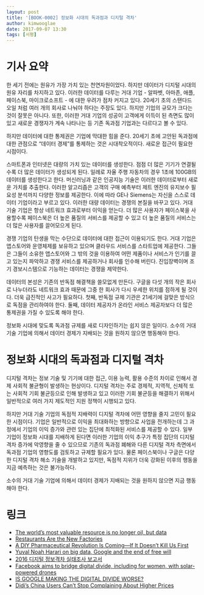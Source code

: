 ```yaml
---
layout: post
title: '[BOOK-0002] 정보화 시대의 독과점과 디지털 격차'
author: kimwooglae
date: 2017-09-07 13:30
tags: [서평]
---
```



기사 요약
=======

한 세기 전에는 원유가 가장 가치 있는 천연자원이었다. 하지만 데이터가 디지털 시대의 원유 자리를 차지하고 있다. 이러한 데이터를 다루는 거대 기업 - 알파벳, 아마존, 애플, 페이스북, 마이크로소프트 - 에 대한 우려가 점차 커지고 있다. 
20세기 초의 스탠다드 오일 처럼 여러 개의 회사로 나눠야 하다는 주장도 있다. 하지만 기업의 규모가 크다는 것이 잘못은 아니다. 또한, 이러한 거대 기업의 성공이 고객에게 이득이 된 측면도 많이 있고 새로운 경쟁자가 계속 나타나는 등 기존 독과점 기업과는 다르다고 볼 수 있다. 


하지만 데이터에 대한 통제권은 기업에 막대한 힘을 준다. 20세기 초에 고안된 독과점에 대한 관점으로 “데이터 경제”를 통제하는 것은 시대착오적이다. 새로운 접근이 필요한 시점이다. 


스마트폰과 인터넷은 대량의 가치 있는 데이터를 생성한다. 점점 더 많은 기기가 연결될수록 더 많은 데이터가 생성되게 된다. 일례로 자율 주행 자동차의 경우 1초에 100GB의 데이터를 생성한다고 한다. 머신러닝과 같은 인공지능 기술은 이러한 데이터로부터 새로운 가치를 추출한다. 이러한 알고리즘은 고객의 구매 예측부터 제트 엔진의 유지보수 필요성 분석까지 다양한 정보를 제공한다. 이에 따라 GE나 Siemens는 자신을 스스로 데이터 기업이라고 부르고 있다.
이러한 대량 데이터는 경쟁의 본질을 바꾸고 있다. 거대 기술 기업은 항상 네트워크 효과로부터 이익을 얻는다. 더 많은 사용자가 페이스북을 사용할수록 페이스북은 더 높은 품질의 서비스를 제공할 수 있고 더 높은 품질의 서비스는 더 많은 사용자를 끌어모으게 된다. 


경쟁 기업의 탄생을 막는 수단으로 데이터에 대한 접근이 이용되기도 한다. 거대 기업은 앱스토어와 운영체제를 보유하고 있으며 클라우드 서비스를 스타트업에 제공한다. 그들은 그들이 소유한 앱스토어와 그 밖의 것을 이용하여 어떤 제품이나 서비스가 인기를 끌고 있는지 파악하고 경쟁 서비스를 제공하거나 회사를 인수해 버린다. 진입장벽이며 조기 경보시스템으로 기능하는 데이터는 경쟁을 제약한다.


데이터의 본성은 기존의 반독점 해결책을 쓸모없게 만든다. 구글을 다섯 개의 작은 회사로 나누더라도 네트워크 효과 때문에 그중 한 회사가 다시 우세한 위치를 점하게 될 것이다. 더욱 급진적인 사고가 필요하다. 첫째, 반독점 규제 기관은 21세기에 걸맞은 방식으로 독점을 관리하여야 한다. 둘째, 데이터 제공자가 온라인 서비스 제공자보다 더 많은 통제권을 가질 수 있도록 해야 한다.


정보화 시대에 맞도록 독과점 규제를 새로 디자인하기는 쉽지 않은 일이다. 소수의 거대 기술 기업에 의해서 데이터 경제가 지배되는 것을 원하지 않으면 행동해야 한다.



정보화 시대의 독과점과 디지털 격차
==========================

디지털 격차는 정보 기술 및 기기에 대한 접근, 이용 능력, 활용 수준의 차이로 인해서 경제 사회적 불균형이 발생하는 현상이다. 디지털 격차는 주로 경제적, 지역적, 신체적 또는 사회적 기회 불균등으로 인해 발생하고 있고 이러한 기회 불균등을 해결하기 위해서 일반적으로 여러 가지 제도적인 지원 정책이 시행되고 있다.


하지만 거대 기술 기업의 독점적 지배력이 디지털 격차에 어떤 영향을 줄지 고민이 필요한 시점이다. 기업은 일반적으로 이익을 최대화하는 방향으로 사업을 전개하는데 그 과정에서 기업의 이익 증가와 관련 있는 집단에 최적화된 서비스를 제공할 수 있다. 일부 기업이 정보화 시대를 지배하게 된다면 이러한 기업의 이익 추구가 특정 집단의 디지털 격차 증가에 악영향을 줄 수 있으므로 기존의 독과점 폐해와 다른 디지털 격차 측면에서 독과점 기업의 영향도를 검토하고 규제할 필요가 있다. 물론 페이스북이나 구글은 다양한 디지털 격차 해소 기술을 개발하고 있지만, 독점적 지위가 더욱 강화된 이후의 행동을 지금 예측하는 것은 불가능하다. 


소수의 거대 기술 기업에 의해서 데이터 경제가 지배되는 것을 원하지 않으면 지금 행동해야 한다.


링크
===

* [The world’s most valuable resource is no longer oil, but data](http://www.economist.com/news/leaders/21721656-data-economy-demands-new-approach-antitrust-rules-worlds-most-valuable-resource)
* [Restaurants Are the New Factories](https://www.theatlantic.com/business/archive/2017/08/restaurant-jobs-boom/536244/)
* [A DIY Pharmaceutical Revolution Is Coming—If It Doesn’t Kill Us First](http://gizmodo.com/a-diy-pharmaceutical-revolution-is-coming-if-it-doesn-t-1796865404)
* [Yuval Noah Harari on big data, Google and the end of free will](https://www.ft.com/content/50bb4830-6a4c-11e6-ae5b-a7cc5dd5a28c)
* [2016 디지털 정보격차 실태조사 보고서](http://www.msip.go.kr/dynamic/file/afieldfile/mssw44/1341538/2017/04/27/1.%202016_디지털_정보격차_실태조사_결과.pdf)
* [Facebook aims to bridge digital divide, including for women, with solar-powered drones](http://www.mercurynews.com/2017/02/15/facebook-aims-to-bridge-digital-divide-including-for-women-with-solar-powered-drones/)
* [IS GOOGLE MAKING THE DIGITAL DIVIDE WORSE?](http://www.newsweek.com/2014/02/21/google-making-digital-divide-worse-245546.html)
* [Didi’s China Users Can’t Stop Complaining About Higher Prices](http://fortune.com/2016/09/14/didi-china-users-prices/)

